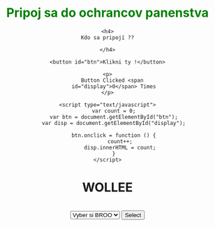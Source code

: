 
<html>
  
<head>
    <meta http-equiv="Content-Type" content="text/html; charset=utf-8">
    <title>Increment count when button is clicked</title>
</head>
  
<body style="text-align: center;">
    <h1 style="color: green;">
        Pripoj sa do ochrancov panenstva
    </h1>
  
    <h4>
      Kdo sa pripojí ??  
      
    </h4>
  
    <button id="btn">Klikni ty !</button>
  
    <p>
        Button Clicked <span 
        id="display">0</span> Times
    </p>
  
    <script type="text/javascript">
        var count = 0;
        var btn = document.getElementById("btn");
        var disp = document.getElementById("display");
  
        btn.onclick = function () {
            count++;
            disp.innerHTML = count;
        }
    </script>
</body>
  
</html>






<div>
  <h1>WOLLEE</h1>
</div><br />
<div class="dropdown">
  <form>
    <select name="list" id="list" accesskey="target" onchange="showOptions(this); buttonClicked(this)">
      <option value="none">Vyber si BROO</option>
      <option value="GAY">GAY</option>
    </select>
    <input type=button id="but" value="Select" onclick="showOptions(); buttonClicked()" />
    <div><mark id="coutner"></mark></div>
  </form>

</div>
<div id="div"></div>
